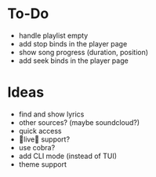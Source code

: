 # To-Do

- handle playlist empty
- add stop binds in the player page
- show song progress (duration, position)
- add seek binds in the player page

# Ideas

- find and show lyrics
- other sources? (maybe soundcloud?)
- quick access
- 🔴live🔴 support?
- use cobra?
- add CLI mode (instead of TUI)
- theme support
